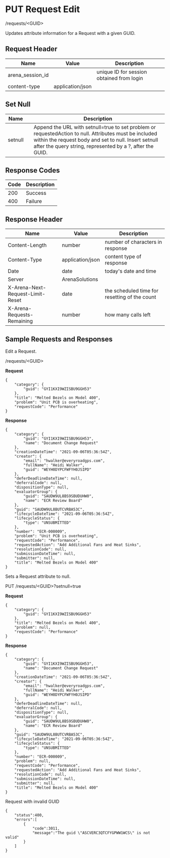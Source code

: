 # PUT Request Edit
/requests/&lt;GUID&gt;

Updates attribute information for a Request with a given GUID. 

## Request Header

| Name  | Value  | Description  |
|  --- |  --- |  --- | 
| arena_session_id  |   | unique ID for session obtained from login  |
| content-type  | application/json  |   |

## Set Null

| Name  |   | Description  |
|  --- |  --- |  --- | 
| setnull  |   | Append the URL with setnull=true to set problem or requestedAction to null. Attributes must be included within the request body and set to null. Insert setnull after the query string, represented by a ?, after the GUID.  |

## Response Codes

| Code  | Description  |
|  --- |  --- | 
| 200  | Success  |
| 400  | Failure  |

## Response Header

| Name  | Value  | Description  |
|  --- |  --- |  --- | 
| Content-Length  | number  | number of characters in response  |
| Content-Type  | application/json  | content type of response  |
| Date  | date  | today's date and time  |
| Server  | ArenaSolutions  |   |
| X-Arena-Next-Request-Limit-Reset   | date  | the scheduled time for resetting of the count  |
| X-Arena-Requests-Remaining   | number  | how many calls left  |

## Sample Requests and Responses
Edit a Request.

/requests/&lt;GUID&gt;

**Request** 

```
{
    "category": {
        "guid": "GYI1KXI9WZISBU9GGH53"
    },
    "title": "Melted Bezels on Model 400",
    "problem": "Unit PCB is overheating",
    "requestCode": "Performance"
}
```
**Response** 

```
{
    "category": {
        "guid": "GYI1KXI9WZISBU9GGH53",
        "name": "Document Change Request"
    },
    "creationDateTime": "2021-09-06T05:36:54Z",
    "creator": {
        "email": "hwalker@everyroadgps.com",
        "fullName": "Heidi Walker",
        "guid": "WEYH0DYPCFWFYH0JSIPD"
    },
    "deferDeadlineDateTime": null,
    "deferralCode": null,
    "dispositionType": null,
    "evaluatorGroup": {
        "guid": "SAUDW9UL8BS9SBUDUHW0",
        "name": "ECR Review Board"
    },
    "guid": "SAUDW9UL8BUTCVRBA53C",
    "lifecycleDateTime": "2021-09-06T05:36:54Z",
    "lifecycleStatus": {
        "type": "UNSUBMITTED"
    },
    "number": "ECR-000009",
    "problem": "Unit PCB is overheating",
    "requestCode": "Performance",
    "requestedAction": "Add Additional Fans and Heat Sinks",
    "resolutionCode": null,
    "submissionDateTime": null,
    "submitter": null,
    "title": "Melted Bezels on Model 400"
}
```
Sets a Request attribute to null.

PUT /requests/&lt;GUID&gt;?setnull=true

**Request** 

```
{
    "category": {
        "guid": "GYI1KXI9WZISBU9GGH53"
    },
    "title": "Melted Bezels on Model 400",
    "problem": null,
    "requestCode": "Performance"
}
```
**Response** 

```
{
    "category": {
        "guid": "GYI1KXI9WZISBU9GGH53",
        "name": "Document Change Request"
    },
    "creationDateTime": "2021-09-06T05:36:54Z",
    "creator": {
        "email": "hwalker@everyroadgps.com",
        "fullName": "Heidi Walker",
        "guid": "WEYH0DYPCFWFYH0JSIPD"
    },
    "deferDeadlineDateTime": null,
    "deferralCode": null,
    "dispositionType": null,
    "evaluatorGroup": {
        "guid": "SAUDW9UL8BS9SBUDUHW0",
        "name": "ECR Review Board"
    },
    "guid": "SAUDW9UL8BUTCVRBA53C",
    "lifecycleDateTime": "2021-09-06T05:36:54Z",
    "lifecycleStatus": {
        "type": "UNSUBMITTED"
    },
    "number": "ECR-000009",
    "problem": null,
    "requestCode": "Performance",
    "requestedAction": "Add Additional Fans and Heat Sinks",
    "resolutionCode": null,
    "submissionDateTime": null,
    "submitter": null,
    "title": "Melted Bezels on Model 400"
}
```
Request with invalid GUID

```
{  
    "status":400,
    "errors":[  
        {  
            "code":3011,
            "message":"The guid \"ASCVERC3QTCFYGPWW1WCS\" is not valid"
        }
    ]
}
```
